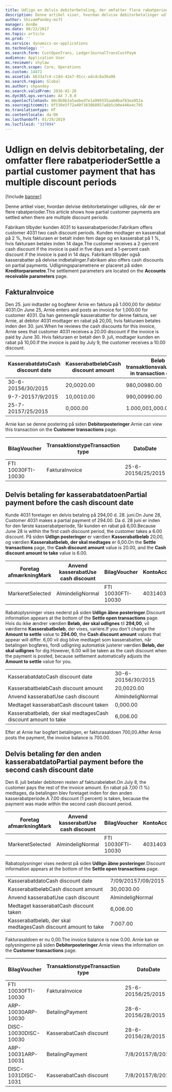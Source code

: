 ```yaml
---
title: Udlign en delvis debitorbetaling, der omfatter flere rabatperioder
description: Denne artikel viser, hvordan delvise debitorbetalinger udlignes, når der er flere rabatperioder.
author: ShivamPandey-msft
manager: AnnBe
ms.date: 08/22/2017
ms.topic: article
ms.prod: ''
ms.service: dynamics-ax-applications
ms.technology: ''
ms.search.form: CustOpenTrans, LedgerJournalTransCustPaym
audience: Application User
ms.reviewer: shylaw
ms.search.scope: Core, Operations
ms.custom: 14471
ms.assetid: b633a7c4-c18d-42e7-91cc-adcdc8a3ba98
ms.search.region: Global
ms.author: shpandey
ms.search.validFrom: 2016-02-28
ms.dyn365.ops.version: AX 7.0.0
ms.openlocfilehash: 60c8b9b3a5aebed7e1a999335aab0baf83ea952a
ms.sourcegitcommit: 0f530e5f72a40f383868957a6b5cb0e446e4c795
ms.translationtype: HT
ms.contentlocale: da-DK
ms.lasthandoff: 01/29/2019
ms.locfileid: "337894"
---
```

# <a name="settle-a-partial-customer-payment-that-has-multiple-discount-periods"></a><span data-ttu-id="b9149-103">Udlign en delvis debitorbetaling, der omfatter flere rabatperioder</span><span class="sxs-lookup"><span data-stu-id="b9149-103">Settle a partial customer payment that has multiple discount periods</span></span>

[!include [banner](../includes/banner.md)]

<span data-ttu-id="b9149-104">Denne artikel viser, hvordan delvise debitorbetalinger udlignes, når der er flere rabatperioder.</span><span class="sxs-lookup"><span data-stu-id="b9149-104">This article shows how partial customer payments are settled when there are multiple discount periods.</span></span>

<span data-ttu-id="b9149-105">Fabrikam tilbyder kunden 4031 to kasserabatperioder.</span><span class="sxs-lookup"><span data-stu-id="b9149-105">Fabrikam offers customer 4031 two cash discount periods.</span></span> <span data-ttu-id="b9149-106">Kunden modtager en kasserabat på 2 %, hvis fakturaen er betalt inden fem dage og en kasserabat på 1 %, hvis fakturaen betales inden 14 dage.</span><span class="sxs-lookup"><span data-stu-id="b9149-106">The customer receives a 2-percent cash discount if the invoice is paid in five days and a 1-percent cash discount if the invoice is paid in 14 days.</span></span> <span data-ttu-id="b9149-107">Fabrikam tilbyder også kasserabatter på delvise indbetalinger.</span><span class="sxs-lookup"><span data-stu-id="b9149-107">Fabrikam also offers cash discounts on partial payments.</span></span> <span data-ttu-id="b9149-108">Udligningsparametrene er placeret på siden **Kreditorparametre**.</span><span class="sxs-lookup"><span data-stu-id="b9149-108">The settlement parameters are located on the **Accounts receivable parameters** page.</span></span>

## <a name="invoice"></a><span data-ttu-id="b9149-109">Faktura</span><span class="sxs-lookup"><span data-stu-id="b9149-109">Invoice</span></span>
<span data-ttu-id="b9149-110">Den 25. juni indtaster og bogfører Arnie en faktura på 1.000,00 for debitor 4031.</span><span class="sxs-lookup"><span data-stu-id="b9149-110">On June 25, Arnie enters and posts an invoice for 1,000.00 for customer 4031.</span></span> <span data-ttu-id="b9149-111">Da han gennemgår kasserabatter for denne faktura, ser Arnie, at debitor 4031 modtager en rabat på 20,00, hvis fakturaen betales inden den 30. juni.</span><span class="sxs-lookup"><span data-stu-id="b9149-111">When he reviews the cash discounts for this invoice, Arnie sees that customer 4031 receives a 20.00 discount if the invoice is paid by June 30.</span></span> <span data-ttu-id="b9149-112">Hvis fakturaen er betalt den 9. juli, modtager kunden en rabat på 10,00.</span><span class="sxs-lookup"><span data-stu-id="b9149-112">If the invoice is paid by July 9, the customer receives a 10.00 discount.</span></span>

| <span data-ttu-id="b9149-113">Kasserabatdato</span><span class="sxs-lookup"><span data-stu-id="b9149-113">Cash discount date</span></span> | <span data-ttu-id="b9149-114">Kasserabatbeløb</span><span class="sxs-lookup"><span data-stu-id="b9149-114">Cash discount amount</span></span> | <span data-ttu-id="b9149-115">Beløb i transaktionsvaluta</span><span class="sxs-lookup"><span data-stu-id="b9149-115">Amount in transaction currency</span></span> |
|--------------------|----------------------|--------------------------------|
| <span data-ttu-id="b9149-116">30-6-2015</span><span class="sxs-lookup"><span data-stu-id="b9149-116">6/30/2015</span></span>          | <span data-ttu-id="b9149-117">20,00</span><span class="sxs-lookup"><span data-stu-id="b9149-117">20.00</span></span>                | <span data-ttu-id="b9149-118">980,00</span><span class="sxs-lookup"><span data-stu-id="b9149-118">980.00</span></span>                         |
| <span data-ttu-id="b9149-119">9-7-2015</span><span class="sxs-lookup"><span data-stu-id="b9149-119">7/9/2015</span></span>           | <span data-ttu-id="b9149-120">10,00</span><span class="sxs-lookup"><span data-stu-id="b9149-120">10.00</span></span>                | <span data-ttu-id="b9149-121">990,00</span><span class="sxs-lookup"><span data-stu-id="b9149-121">990.00</span></span>                         |
| <span data-ttu-id="b9149-122">25-7-2015</span><span class="sxs-lookup"><span data-stu-id="b9149-122">7/25/2015</span></span>          | <span data-ttu-id="b9149-123">0,00</span><span class="sxs-lookup"><span data-stu-id="b9149-123">0.00</span></span>                 | <span data-ttu-id="b9149-124">1.000,00</span><span class="sxs-lookup"><span data-stu-id="b9149-124">1,000.00</span></span>                       |

<span data-ttu-id="b9149-125">Arnie kan se denne postering på siden **Debitorposteringer**.</span><span class="sxs-lookup"><span data-stu-id="b9149-125">Arnie can view this transaction on the **Customer transactions** page.</span></span>

| <span data-ttu-id="b9149-126">Bilag</span><span class="sxs-lookup"><span data-stu-id="b9149-126">Voucher</span></span>   | <span data-ttu-id="b9149-127">Transaktionstype</span><span class="sxs-lookup"><span data-stu-id="b9149-127">Transaction type</span></span> | <span data-ttu-id="b9149-128">Dato</span><span class="sxs-lookup"><span data-stu-id="b9149-128">Date</span></span>      | <span data-ttu-id="b9149-129">Faktura</span><span class="sxs-lookup"><span data-stu-id="b9149-129">Invoice</span></span> | <span data-ttu-id="b9149-130">Beløb i transaktionsvalutadebet</span><span class="sxs-lookup"><span data-stu-id="b9149-130">Amount in transaction currency debit</span></span> | <span data-ttu-id="b9149-131">Beløb i transaktionsvalutakredit</span><span class="sxs-lookup"><span data-stu-id="b9149-131">Amount in transaction currency credit</span></span> | <span data-ttu-id="b9149-132">Saldo</span><span class="sxs-lookup"><span data-stu-id="b9149-132">Balance</span></span>  | <span data-ttu-id="b9149-133">Valuta</span><span class="sxs-lookup"><span data-stu-id="b9149-133">Currency</span></span> |
|-----------|------------------|-----------|---------|--------------------------------------|---------------------------------------|----------|----------|
| <span data-ttu-id="b9149-134">FTI 10030</span><span class="sxs-lookup"><span data-stu-id="b9149-134">FTI-10030</span></span> | <span data-ttu-id="b9149-135">Faktura</span><span class="sxs-lookup"><span data-stu-id="b9149-135">Invoice</span></span>          | <span data-ttu-id="b9149-136">25-6-2015</span><span class="sxs-lookup"><span data-stu-id="b9149-136">6/25/2015</span></span> | <span data-ttu-id="b9149-137">10030</span><span class="sxs-lookup"><span data-stu-id="b9149-137">10030</span></span>   | <span data-ttu-id="b9149-138">1.000,00</span><span class="sxs-lookup"><span data-stu-id="b9149-138">1,000.00</span></span>                             |                                       | <span data-ttu-id="b9149-139">1.000,00</span><span class="sxs-lookup"><span data-stu-id="b9149-139">1,000.00</span></span> | <span data-ttu-id="b9149-140">USD</span><span class="sxs-lookup"><span data-stu-id="b9149-140">USD</span></span>      |

## <a name="partial-payment-before-the-cash-discount-date"></a><span data-ttu-id="b9149-141">Delvis betaling før kasserabatdatoen</span><span class="sxs-lookup"><span data-stu-id="b9149-141">Partial payment before the cash discount date</span></span>
<span data-ttu-id="b9149-142">Kunde 4031 foretager en delvis betaling på 294,00 d. 28. juni.</span><span class="sxs-lookup"><span data-stu-id="b9149-142">On June 28, Customer 4031 makes a partial payment of 294.00.</span></span> <span data-ttu-id="b9149-143">Da d. 28 juni er inden for den første kasserabatperiode, får kunden en rabat på 6,00.</span><span class="sxs-lookup"><span data-stu-id="b9149-143">Because June 28 is within the first cash discount period, the customer takes a 6.00 discount.</span></span> <span data-ttu-id="b9149-144">På siden **Udlign posteringer** er værdien **Kasserabatbeløb** 20,00, og værdien **Kasserabatbeløb, der skal medtages** er 6,00.</span><span class="sxs-lookup"><span data-stu-id="b9149-144">On the **Settle transactions** page, the **Cash discount amount** value is 20.00, and the **Cash discount amount to take** value is 6.00.</span></span>

| <span data-ttu-id="b9149-145">Foretag afmærkning</span><span class="sxs-lookup"><span data-stu-id="b9149-145">Mark</span></span>     | <span data-ttu-id="b9149-146">Anvend kasserabat</span><span class="sxs-lookup"><span data-stu-id="b9149-146">Use cash discount</span></span> | <span data-ttu-id="b9149-147">Bilag</span><span class="sxs-lookup"><span data-stu-id="b9149-147">Voucher</span></span>   | <span data-ttu-id="b9149-148">Konto</span><span class="sxs-lookup"><span data-stu-id="b9149-148">Account</span></span> | <span data-ttu-id="b9149-149">Dato</span><span class="sxs-lookup"><span data-stu-id="b9149-149">Date</span></span>      | <span data-ttu-id="b9149-150">Forfaldsdato</span><span class="sxs-lookup"><span data-stu-id="b9149-150">Due date</span></span>  | <span data-ttu-id="b9149-151">Faktura</span><span class="sxs-lookup"><span data-stu-id="b9149-151">Invoice</span></span> | <span data-ttu-id="b9149-152">Beløb i transaktionsvaluta</span><span class="sxs-lookup"><span data-stu-id="b9149-152">Amount in transaction currency</span></span> | <span data-ttu-id="b9149-153">Valuta</span><span class="sxs-lookup"><span data-stu-id="b9149-153">Currency</span></span> | <span data-ttu-id="b9149-154">Beløb, der skal udlignes</span><span class="sxs-lookup"><span data-stu-id="b9149-154">Amount to settle</span></span> |
|----------|-------------------|-----------|---------|-----------|-----------|---------|--------------------------------|----------|------------------|
| <span data-ttu-id="b9149-155">Markeret</span><span class="sxs-lookup"><span data-stu-id="b9149-155">Selected</span></span> | <span data-ttu-id="b9149-156">Almindelig</span><span class="sxs-lookup"><span data-stu-id="b9149-156">Normal</span></span>            | <span data-ttu-id="b9149-157">FTI 10030</span><span class="sxs-lookup"><span data-stu-id="b9149-157">FTI-10030</span></span> | <span data-ttu-id="b9149-158">4031</span><span class="sxs-lookup"><span data-stu-id="b9149-158">4031</span></span>    | <span data-ttu-id="b9149-159">25-6-2015</span><span class="sxs-lookup"><span data-stu-id="b9149-159">6/25/2015</span></span> | <span data-ttu-id="b9149-160">25-7-2015</span><span class="sxs-lookup"><span data-stu-id="b9149-160">7/25/2015</span></span> | <span data-ttu-id="b9149-161">10030</span><span class="sxs-lookup"><span data-stu-id="b9149-161">10030</span></span>   | <span data-ttu-id="b9149-162">1.000,00</span><span class="sxs-lookup"><span data-stu-id="b9149-162">1,000.00</span></span>                       | <span data-ttu-id="b9149-163">USD</span><span class="sxs-lookup"><span data-stu-id="b9149-163">USD</span></span>      | <span data-ttu-id="b9149-164">294,00</span><span class="sxs-lookup"><span data-stu-id="b9149-164">294.00</span></span>           |

<span data-ttu-id="b9149-165">Rabatoplysninger vises nederst på siden **Udlign åbne posteringer**.</span><span class="sxs-lookup"><span data-stu-id="b9149-165">Discount information appears at the bottom of the **Settle open transactions** page.</span></span> <span data-ttu-id="b9149-166">Hvis du ikke ændrer værdien **Beløb, der skal udlignes** til **294,00**, vil værdierne **Kasserabatbeløb**, der vises, variere.</span><span class="sxs-lookup"><span data-stu-id="b9149-166">If you don't change the **Amount to settle** value to **294.00**, the **Cash discount amount** values that appear will differ.</span></span> <span data-ttu-id="b9149-167">6,00 vil dog blive medtaget som kasserabatten, når betalingen bogføres, fordi udligning automatisk justerer værdien **Beløb, der skal udlignes** for dig.</span><span class="sxs-lookup"><span data-stu-id="b9149-167">However, 6.00 will be taken as the cash discount when the payment is posted, because settlement automatically adjusts the **Amount to settle** value for you.</span></span>

|                              |           |
|------------------------------|-----------|
| <span data-ttu-id="b9149-168">Kasserabatdato</span><span class="sxs-lookup"><span data-stu-id="b9149-168">Cash discount date</span></span>           | <span data-ttu-id="b9149-169">30-6-2015</span><span class="sxs-lookup"><span data-stu-id="b9149-169">6/30/2015</span></span> |
| <span data-ttu-id="b9149-170">Kasserabatbeløb</span><span class="sxs-lookup"><span data-stu-id="b9149-170">Cash discount amount</span></span>         | <span data-ttu-id="b9149-171">20,00</span><span class="sxs-lookup"><span data-stu-id="b9149-171">20.00</span></span>     |
| <span data-ttu-id="b9149-172">Anvend kasserabat</span><span class="sxs-lookup"><span data-stu-id="b9149-172">Use cash discount</span></span>            | <span data-ttu-id="b9149-173">Almindelig</span><span class="sxs-lookup"><span data-stu-id="b9149-173">Normal</span></span>    |
| <span data-ttu-id="b9149-174">Medtaget kasserabat</span><span class="sxs-lookup"><span data-stu-id="b9149-174">Cash discount taken</span></span>          | <span data-ttu-id="b9149-175">0,00</span><span class="sxs-lookup"><span data-stu-id="b9149-175">0.00</span></span>      |
| <span data-ttu-id="b9149-176">Kasserabatbeløb, der skal medtages</span><span class="sxs-lookup"><span data-stu-id="b9149-176">Cash discount amount to take</span></span> | <span data-ttu-id="b9149-177">6,00</span><span class="sxs-lookup"><span data-stu-id="b9149-177">6.00</span></span>      |

<span data-ttu-id="b9149-178">Efter at Arnie har bogført betalingen, er fakturasaldoen 700,00.</span><span class="sxs-lookup"><span data-stu-id="b9149-178">After Arnie posts the payment, the invoice balance is 700.00.</span></span>

## <a name="partial-payment-before-the-second-cash-discount-date"></a><span data-ttu-id="b9149-179">Delvis betaling før den anden kasserabatdato</span><span class="sxs-lookup"><span data-stu-id="b9149-179">Partial payment before the second cash discount date</span></span>
<span data-ttu-id="b9149-180">Den 8. juli betaler debitoren resten af fakturabeløbet.</span><span class="sxs-lookup"><span data-stu-id="b9149-180">On July 8, the customer pays the rest of the invoice amount.</span></span> <span data-ttu-id="b9149-181">En rabat på 7,00 (1 %) medtages, da betalingen blev foretaget inden for den anden kasserabatperiode.</span><span class="sxs-lookup"><span data-stu-id="b9149-181">A 7.00 discount (1 percent) is taken, because the payment was made within the second cash discount period.</span></span>

| <span data-ttu-id="b9149-182">Foretag afmærkning</span><span class="sxs-lookup"><span data-stu-id="b9149-182">Mark</span></span>     | <span data-ttu-id="b9149-183">Anvend kasserabat</span><span class="sxs-lookup"><span data-stu-id="b9149-183">Use cash discount</span></span> | <span data-ttu-id="b9149-184">Bilag</span><span class="sxs-lookup"><span data-stu-id="b9149-184">Voucher</span></span>   | <span data-ttu-id="b9149-185">Konto</span><span class="sxs-lookup"><span data-stu-id="b9149-185">Account</span></span> | <span data-ttu-id="b9149-186">Dato</span><span class="sxs-lookup"><span data-stu-id="b9149-186">Date</span></span>      | <span data-ttu-id="b9149-187">Forfaldsdato</span><span class="sxs-lookup"><span data-stu-id="b9149-187">Due date</span></span>  | <span data-ttu-id="b9149-188">Faktura</span><span class="sxs-lookup"><span data-stu-id="b9149-188">Invoice</span></span> | <span data-ttu-id="b9149-189">Beløb i transaktionsvalutadebet</span><span class="sxs-lookup"><span data-stu-id="b9149-189">Amount in transaction currency debit</span></span> | <span data-ttu-id="b9149-190">Beløb i transaktionsvalutakredit</span><span class="sxs-lookup"><span data-stu-id="b9149-190">Amount in transaction currency credit</span></span> | <span data-ttu-id="b9149-191">Valuta</span><span class="sxs-lookup"><span data-stu-id="b9149-191">Currency</span></span> | <span data-ttu-id="b9149-192">Beløb, der skal udlignes</span><span class="sxs-lookup"><span data-stu-id="b9149-192">Amount to settle</span></span> |
|----------|-------------------|-----------|---------|-----------|-----------|---------|--------------------------------------|---------------------------------------|----------|------------------|
| <span data-ttu-id="b9149-193">Markeret</span><span class="sxs-lookup"><span data-stu-id="b9149-193">Selected</span></span> | <span data-ttu-id="b9149-194">Almindelig</span><span class="sxs-lookup"><span data-stu-id="b9149-194">Normal</span></span>            | <span data-ttu-id="b9149-195">FTI 10030</span><span class="sxs-lookup"><span data-stu-id="b9149-195">FTI-10030</span></span> | <span data-ttu-id="b9149-196">4031</span><span class="sxs-lookup"><span data-stu-id="b9149-196">4031</span></span>    | <span data-ttu-id="b9149-197">25-6-2015</span><span class="sxs-lookup"><span data-stu-id="b9149-197">6/25/2015</span></span> | <span data-ttu-id="b9149-198">25-7-2015</span><span class="sxs-lookup"><span data-stu-id="b9149-198">7/25/2015</span></span> | <span data-ttu-id="b9149-199">10030</span><span class="sxs-lookup"><span data-stu-id="b9149-199">10030</span></span>   | <span data-ttu-id="b9149-200">700,00</span><span class="sxs-lookup"><span data-stu-id="b9149-200">700.00</span></span>                               |                                       | <span data-ttu-id="b9149-201">USD</span><span class="sxs-lookup"><span data-stu-id="b9149-201">USD</span></span>      | <span data-ttu-id="b9149-202">693,00</span><span class="sxs-lookup"><span data-stu-id="b9149-202">693.00</span></span>           |

<span data-ttu-id="b9149-203">Rabatoplysninger vises nederst på siden **Udlign åbne posteringer**.</span><span class="sxs-lookup"><span data-stu-id="b9149-203">Discount information appears at the bottom of the **Settle open transactions** page.</span></span>

|                              |           |
|------------------------------|-----------|
| <span data-ttu-id="b9149-204">Kasserabatdato</span><span class="sxs-lookup"><span data-stu-id="b9149-204">Cash discount date</span></span>           | <span data-ttu-id="b9149-205">7/09/2015</span><span class="sxs-lookup"><span data-stu-id="b9149-205">7/09/2015</span></span> |
| <span data-ttu-id="b9149-206">Kasserabatbeløb</span><span class="sxs-lookup"><span data-stu-id="b9149-206">Cash discount amount</span></span>         | <span data-ttu-id="b9149-207">30,00</span><span class="sxs-lookup"><span data-stu-id="b9149-207">30.00</span></span>     |
| <span data-ttu-id="b9149-208">Anvend kasserabat</span><span class="sxs-lookup"><span data-stu-id="b9149-208">Use cash discount</span></span>            | <span data-ttu-id="b9149-209">Almindelig</span><span class="sxs-lookup"><span data-stu-id="b9149-209">Normal</span></span>    |
| <span data-ttu-id="b9149-210">Medtaget kasserabat</span><span class="sxs-lookup"><span data-stu-id="b9149-210">Cash discount taken</span></span>          | <span data-ttu-id="b9149-211">6,00</span><span class="sxs-lookup"><span data-stu-id="b9149-211">6.00</span></span>      |
| <span data-ttu-id="b9149-212">Kasserabatbeløb, der skal medtages</span><span class="sxs-lookup"><span data-stu-id="b9149-212">Cash discount amount to take</span></span> | <span data-ttu-id="b9149-213">7:00</span><span class="sxs-lookup"><span data-stu-id="b9149-213">7.00</span></span>      |

<span data-ttu-id="b9149-214">Fakturasaldoen er nu 0,00.</span><span class="sxs-lookup"><span data-stu-id="b9149-214">The invoice balance is now 0.00.</span></span> <span data-ttu-id="b9149-215">Arnie kan se oplysningerne på siden **Debitorposteringer**.</span><span class="sxs-lookup"><span data-stu-id="b9149-215">Arnie views the information on the **Customer transactions** page.</span></span>

| <span data-ttu-id="b9149-216">Bilag</span><span class="sxs-lookup"><span data-stu-id="b9149-216">Voucher</span></span>    | <span data-ttu-id="b9149-217">Transaktionstype</span><span class="sxs-lookup"><span data-stu-id="b9149-217">Transaction type</span></span> | <span data-ttu-id="b9149-218">Dato</span><span class="sxs-lookup"><span data-stu-id="b9149-218">Date</span></span>      | <span data-ttu-id="b9149-219">Faktura</span><span class="sxs-lookup"><span data-stu-id="b9149-219">Invoice</span></span> | <span data-ttu-id="b9149-220">Beløb i transaktionsvalutadebet</span><span class="sxs-lookup"><span data-stu-id="b9149-220">Amount in transaction currency debit</span></span> | <span data-ttu-id="b9149-221">Beløb i transaktionsvalutakredit</span><span class="sxs-lookup"><span data-stu-id="b9149-221">Amount in transaction currency credit</span></span> | <span data-ttu-id="b9149-222">Saldo</span><span class="sxs-lookup"><span data-stu-id="b9149-222">Balance</span></span> | <span data-ttu-id="b9149-223">Valuta</span><span class="sxs-lookup"><span data-stu-id="b9149-223">Currency</span></span> |
|------------|------------------|-----------|---------|--------------------------------------|---------------------------------------|---------|----------|
| <span data-ttu-id="b9149-224">FTI 10030</span><span class="sxs-lookup"><span data-stu-id="b9149-224">FTI-10030</span></span>  | <span data-ttu-id="b9149-225">Faktura</span><span class="sxs-lookup"><span data-stu-id="b9149-225">Invoice</span></span>          | <span data-ttu-id="b9149-226">25-6-2015</span><span class="sxs-lookup"><span data-stu-id="b9149-226">6/25/2015</span></span> | <span data-ttu-id="b9149-227">10030</span><span class="sxs-lookup"><span data-stu-id="b9149-227">10030</span></span>   | <span data-ttu-id="b9149-228">1.000,00</span><span class="sxs-lookup"><span data-stu-id="b9149-228">1,000.00</span></span>                             |                                       | <span data-ttu-id="b9149-229">0,00</span><span class="sxs-lookup"><span data-stu-id="b9149-229">0.00</span></span>    | <span data-ttu-id="b9149-230">USD</span><span class="sxs-lookup"><span data-stu-id="b9149-230">USD</span></span>      |
| <span data-ttu-id="b9149-231">ARP-10030</span><span class="sxs-lookup"><span data-stu-id="b9149-231">ARP-10030</span></span>  |  <span data-ttu-id="b9149-232">Betaling</span><span class="sxs-lookup"><span data-stu-id="b9149-232">Payment</span></span>         | <span data-ttu-id="b9149-233">28-6-2015</span><span class="sxs-lookup"><span data-stu-id="b9149-233">6/28/2015</span></span> |         |                                      | <span data-ttu-id="b9149-234">294,00</span><span class="sxs-lookup"><span data-stu-id="b9149-234">294.00</span></span>                                | <span data-ttu-id="b9149-235">0,00</span><span class="sxs-lookup"><span data-stu-id="b9149-235">0.00</span></span>    | <span data-ttu-id="b9149-236">USD</span><span class="sxs-lookup"><span data-stu-id="b9149-236">USD</span></span>      |
| <span data-ttu-id="b9149-237">DISC-10030</span><span class="sxs-lookup"><span data-stu-id="b9149-237">DISC-10030</span></span> |  <span data-ttu-id="b9149-238">Kasserabat</span><span class="sxs-lookup"><span data-stu-id="b9149-238">Cash discount</span></span>   | <span data-ttu-id="b9149-239">28-6-2015</span><span class="sxs-lookup"><span data-stu-id="b9149-239">6/28/2015</span></span> |         |                                      | <span data-ttu-id="b9149-240">6,00</span><span class="sxs-lookup"><span data-stu-id="b9149-240">6.00</span></span>                                  | <span data-ttu-id="b9149-241">0,00</span><span class="sxs-lookup"><span data-stu-id="b9149-241">0.00</span></span>    | <span data-ttu-id="b9149-242">USD</span><span class="sxs-lookup"><span data-stu-id="b9149-242">USD</span></span>      |
| <span data-ttu-id="b9149-243">ARP-10031</span><span class="sxs-lookup"><span data-stu-id="b9149-243">ARP-10031</span></span>  |  <span data-ttu-id="b9149-244">Betaling</span><span class="sxs-lookup"><span data-stu-id="b9149-244">Payment</span></span>         | <span data-ttu-id="b9149-245">7/8/2015</span><span class="sxs-lookup"><span data-stu-id="b9149-245">7/8/2015</span></span>  |         |                                      | <span data-ttu-id="b9149-246">693,00</span><span class="sxs-lookup"><span data-stu-id="b9149-246">693.00</span></span>                                | <span data-ttu-id="b9149-247">0,00</span><span class="sxs-lookup"><span data-stu-id="b9149-247">0.00</span></span>    | <span data-ttu-id="b9149-248">USD</span><span class="sxs-lookup"><span data-stu-id="b9149-248">USD</span></span>      |
| <span data-ttu-id="b9149-249">DISC-1031</span><span class="sxs-lookup"><span data-stu-id="b9149-249">DISC-1031</span></span>  |  <span data-ttu-id="b9149-250">Kasserabat</span><span class="sxs-lookup"><span data-stu-id="b9149-250">Cash discount</span></span>   | <span data-ttu-id="b9149-251">7/8/2015</span><span class="sxs-lookup"><span data-stu-id="b9149-251">7/8/2015</span></span>  |         |                                      | <span data-ttu-id="b9149-252">7:00</span><span class="sxs-lookup"><span data-stu-id="b9149-252">7.00</span></span>                                  | <span data-ttu-id="b9149-253">0,00</span><span class="sxs-lookup"><span data-stu-id="b9149-253">0.00</span></span>    | <span data-ttu-id="b9149-254">USD</span><span class="sxs-lookup"><span data-stu-id="b9149-254">USD</span></span>      |





